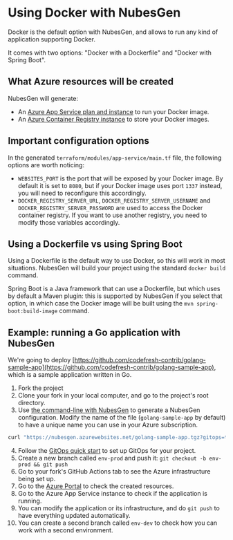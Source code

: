 # Using Docker with NubesGen

Docker is the default option with NubesGen, and allows to run any kind of application supporting Docker.

It comes with two options: "Docker with a Dockerfile" and "Docker with Spring Boot".

## What Azure resources will be created

NubesGen will generate:

- An [Azure App Service plan and instance](https://azure.microsoft.com/services/app-service/) to run your Docker image.
- An [Azure Container Registry instance](https://azure.microsoft.com/services/container-registry/) to store your Docker images.

## Important configuration options

In the generated `terraform/modules/app-service/main.tf` file, the following options are worth noticing:

- `WEBSITES_PORT` is the port that will be exposed by your Docker image. By default it is set to `8080`, but if your Docker image uses port `1337` instead, you will need to reconfigure this accordingly.
- `DOCKER_REGISTRY_SERVER_URL`, `DOCKER_REGISTRY_SERVER_USERNAME` and `DOCKER_REGISTRY_SERVER_PASSWORD` are used to access the Docker container registry. If you want to use another registry, you need to modify those variables accordingly.

## Using a Dockerfile vs using Spring Boot

Using a Dockerfile is the default way to use Docker, so this will work in most situations. NubesGen will build your project using the standard `docker build` command.

Spring Boot is a Java framework that can use a Dockerfile, but which uses by default a Maven plugin: this is supported by NubesGen if you select that option, in which case the Docker image will be built using the `mvn spring-boot:build-image` command.

## Example: running a Go application with NubesGen

We're going to deploy [https://github.com/codefresh-contrib/golang-sample-app](https://github.com/codefresh-contrib/golang-sample-app), which is a sample application written in Go.

1. Fork the project
2. Clone your fork in your local computer, and go to the project's root directory.
3. Use [the command-line with NubesGen](../command-line.md) to generate a NubesGen configuration. Modify the name of the file (`golang-sample-app` by default) to have a unique name you can use in your Azure subscription.
  ```bash
  curl "https://nubesgen.azurewebsites.net/golang-sample-app.tgz?gitops=true" | tar -xzvf -
  ```
4. Follow the [GitOps quick start](../gitops-quick-start.md) to set up GitOps for your project.
5. Create a new branch called `env-prod` and push it: `git checkout -b env-prod && git push`
6. Go to your fork's GitHub Actions tab to see the Azure infrastructure being set up.
7. Go to the [Azure Portal](https://portal.azure.com) to check the created resources.
8. Go to the Azure App Service instance to check if the application is running.
9. You can modify the application or its infrastructure, and do `git push` to have everything updated automatically.
10. You can create a second branch called `env-dev` to check how you can work with a second environment.
